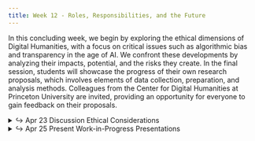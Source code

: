 ```yaml
---
title: Week 12 - Roles, Responsibilities, and the Future
---
```

In this concluding week, we begin by exploring the ethical dimensions of Digital Humanities, with a focus on critical issues such as algorithmic bias and transparency in the age of AI. We confront these developments by analyzing their impacts, potential, and the risks they create. In the final session, students will showcase the progress of their own research proposals, which involves elements of data collection, preparation, and analysis methods. Colleagues from the Center for Digital Humanities at Princeton University are invited, providing an opportunity for everyone to gain feedback on their proposals.

<details>
  <summary class="session-summary">
    <span class="arrow">↪</span>
    <span class="date-label">Apr 23</span>
    <span class="label label-blue">Discussion</span>
    <span class="session-title">Ethical Considerations</span>
  </summary>
  <div markdown="1">
- Slides (_coming soon_)
- Pre-Class Reflection (<span style="color: #FA795A;">no Perusall annotations required!</span>)
- [Presner, Todd, et al. _Digital Humanities Manifesto 2.0_.]() 2009, pp. 1–15.
- [Catherine D'Ignazio, Lauren Klein, _Data Feminism: What Does Feminist Data Science Look Like?_](https://www.youtube.com/watch?v=guIxU_hK4aY) LSE Online Event. Chair: Fiona Steele. 2021. YouTube.
- **Post your reflection in the** <a href="https://introtodh--spring2024.slack.com/archives/C06F1KS1ULT" style="color: #ee6374;">**#reflections** </a>**channel on Slack** <a style="color: #ee6374;">**before 9am on the day of our class.**</a>

  <!-- - [Listen to this podcast episode of _Tech Won't Save Us_](https://www.techwontsave.us/episode/163_chatgpt_is_not_intelligent_w_emily_m_bender), where Emily Bender (Professor in the Department of Linguistics at the University of Washington and the Faculty Director of the Computational Linguistics Master's Program) discusses what it means to say that ChatGPT is a "stochastic parrot".
  <iframe style="border-radius:12px" src="https://open.spotify.com/embed/episode/2ILGlkAXAt4xfuKHwIV2on?utm_source=generator" width="100%" height="152" frameBorder="0" allowfullscreen="" allow="autoplay; clipboard-write; encrypted-media; fullscreen; picture-in-picture" loading="lazy"></iframe> -->
  

</div>
</details>

<details>
  <summary class="session-summary">
    <span class="arrow">↪</span>
    <span class="date-label">Apr 25</span>
    <span class="label label-green">Present</span>
    <span class="session-title">Work-in-Progress Presentations</span>
  </summary>
  <div markdown="1">
- Slides (_coming soon_)
</div>
</details>